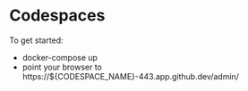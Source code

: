 # Codespaces

To get started:

- docker-compose up
- point your browser to https://${CODESPACE_NAME}-443.app.github.dev/admin/
